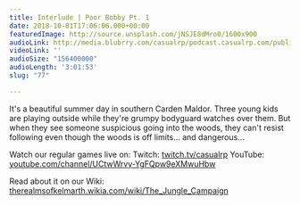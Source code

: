 ```yaml
---
title: Interlude | Poor Bobby Pt. 1
date: 2018-10-01T17:06:06.000+00:00
featuredImage: http://source.unsplash.com/jNSJE8dMro0/1600x900
audioLink: http://media.blubrry.com/casualrp/podcast.casualrp.com/public/Bonus%20Ep%20_%20Poor%20Bobby%20Pt%201%20_%20Dont%20Go%20Down%20the%20Well.mp3
videoLink: ''
audioSize: "156400000"
audioLength: '3:01:53'
slug: "77"

---
```

It's a beautiful summer day in southern Carden Maldor. Three young kids are playing outside while they're grumpy bodyguard watches over them. But when they see someone suspicious going into the woods, they can't resist following even though the woods is off limits... and dangerous...

Watch our regular games live on:
Twitch: [twitch.tv/casualrp](https://www.twitch.tv/casualrp)
YouTube: [youtube.com/channel/UCtwWrvy-YgFQpw9eXMwuHbw](https://www.youtube.com/channel/UCtwWrvy-YgFQpw9eXMwuHbw)

Read about it on our Wiki: [therealmsofkelmarth.wikia.com/wiki/The_Jungle_Campaign](http://therealmsofkelmarth.wikia.com/wiki/The_Jungle_Campaign)